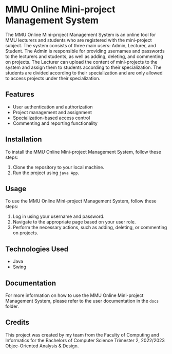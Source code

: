 # MMU Online Mini-project Management System

The MMU Online Mini-project Management System is an online tool for MMU lecturers and students who are registered with the mini-project subject. The system consists of three main users: Admin, Lecturer, and Student. The Admin is responsible for providing usernames and passwords to the lecturers and students, as well as adding, deleting, and commenting on projects. The Lecturer can upload the content of mini-projects to the system and assign them to students according to their specialization. The students are divided according to their specialization and are only allowed to access projects under their specialization.

## Features

- User authentication and authorization
- Project management and assignment
- Specialization-based access control
- Commenting and reporting functionality

## Installation

To install the MMU Online Mini-project Management System, follow these steps:

1. Clone the repository to your local machine.
2. Run the project using `java App`.

## Usage

To use the MMU Online Mini-project Management System, follow these steps:

1. Log in using your username and password.
2. Navigate to the appropriate page based on your user role.
3. Perform the necessary actions, such as adding, deleting, or commenting on projects.

## Technologies Used

- Java
- Swing

## Documentation

For more information on how to use the MMU Online Mini-project Management System, please refer to the user documentation in the `docs` folder.

## Credits

This project was created by my team from the Faculty of Computing and Informatics for the Bachelors of Computer Science Trimester 2, 2022/2023 Objec-Oriented Analysis & Design.
